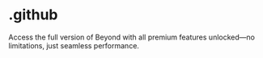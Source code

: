 # .github
Access the full version of Beyond with all premium features unlocked—no limitations, just seamless performance.

